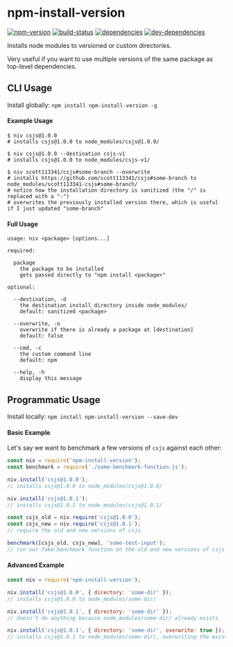 # npm-install-version

[![npm-version][npm-version-badge]][npm-version-href]
[![build-status][build-status-badge]][build-status-href]
[![dependencies][dependencies-badge]][dependencies-href]
[![dev-dependencies][dev-dependencies-badge]][dev-dependencies-href]


Installs node modules to versioned or custom directories.

Very useful if you want to use multiple versions of the same package as top-level dependencies.


## CLI Usage

Install globally: `npm install npm-install-version -g`

#### Example Usage

```text
$ niv csjs@1.0.0
# installs csjs@1.0.0 to node_modules/csjs@1.0.0/

$ niv csjs@1.0.0 --destination csjs-v1
# installs csjs@1.0.0 to node_modules/csjs-v1/

$ niv scott113341/csjs#some-branch --overwrite
# installs https://github.com/scott113341/csjs#some-branch to node_modules/scott113341-csjs#some-branch/
# notice how the installation directory is sanitized (the "/" is replaced with a "-")
# overwrites the previously installed version there, which is useful if I just updated "some-branch"
```

#### Full Usage

```usage
usage: niv <package> [options...]

required:

  package
    the package to be installed
    gets passed directly to "npm install <package>"

optional:

  --destination, -d
    the destination install directory inside node_modules/
    default: sanitized <package>

  --overwrite, -o
    overwrite if there is already a package at [destination]
    default: false

  --cmd, -c
    the custom command line
    default: npm

  --help, -h
    display this message
```


## Programmatic Usage

Install locally: `npm install npm-install-version --save-dev`

#### Basic Example

Let's say we want to benchmark a few versions of `csjs` against each other:

```javascript
const niv = require('npm-install-version');
const benchmark = require('./some-benchmark-function.js');

niv.install('csjs@1.0.0');
// installs csjs@1.0.0 to node_modules/csjs@1.0.0/

niv.install('csjs@1.0.1');
// installs csjs@1.0.1 to node_modules/csjs@1.0.1/

const csjs_old = niv.require('csjs@1.0.0');
const csjs_new = niv.require('csjs@1.0.1');
// require the old and new versions of csjs

benchmark([csjs_old, csjs_new], 'some-test-input');
// run our fake benchmark function on the old and new versions of csjs
```

#### Advanced Example

```javascript
const niv = require('npm-install-version');

niv.install('csjs@1.0.0', { directory: 'some-dir' });
// installs csjs@1.0.0 to node_modules/some-dir/

niv.install('csjs@1.0.1', { directory: 'some-dir' });
// doesn't do anything because node_modules/some-dir/ already exists

niv.install('csjs@1.0.1', { directory: 'some-dir', overwrite: true });
// installs csjs@1.0.1 to node_modules/some-dir/, overwriting the existing install
```


[npm-version-badge]: https://img.shields.io/npm/v/npm-install-version.svg?style=flat-square
[npm-version-href]: https://www.npmjs.com/package/npm-install-version

[build-status-badge]: https://img.shields.io/travis/scott113341/npm-install-version/master.svg?style=flat-square
[build-status-href]: https://travis-ci.org/scott113341/npm-install-version/branches

[dependencies-badge]: https://img.shields.io/david/scott113341/npm-install-version.svg?style=flat-square
[dependencies-href]: https://david-dm.org/scott113341/npm-install-version#info=dependencies

[dev-dependencies-badge]: https://img.shields.io/david/dev/scott113341/npm-install-version.svg?style=flat-square
[dev-dependencies-href]: https://david-dm.org/scott113341/npm-install-version#info=devDependencies
